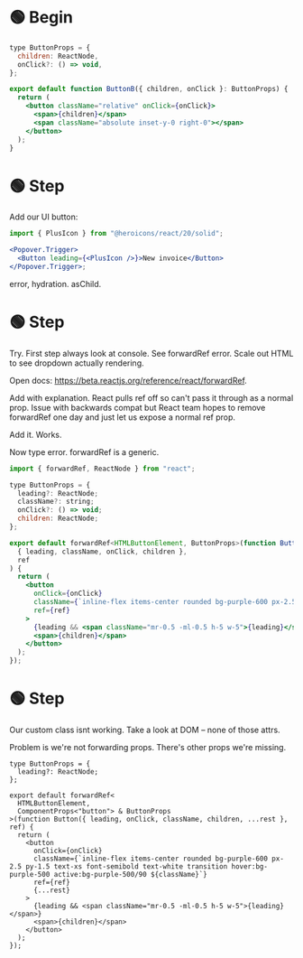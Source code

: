 # 🟢 Begin

```jsx
type ButtonProps = {
  children: ReactNode,
  onClick?: () => void,
};

export default function ButtonB({ children, onClick }: ButtonProps) {
  return (
    <button className="relative" onClick={onClick}>
      <span>{children}</span>
      <span className="absolute inset-y-0 right-0"></span>
    </button>
  );
}
```

# 🟢 Step

Add our UI button:

```jsx
import { PlusIcon } from "@heroicons/react/20/solid";

<Popover.Trigger>
  <Button leading={<PlusIcon />}>New invoice</Button>
</Popover.Trigger>;
```

error, hydration. asChild.

# 🟢 Step

Try. First step always look at console. See forwardRef error. Scale out HTML to see dropdown actually rendering.

Open docs: https://beta.reactjs.org/reference/react/forwardRef.

Add with explanation. React pulls ref off so can't pass it through as a normal prop. Issue with backwards compat but React team hopes to remove forwardRef one day and just let us expose a normal ref prop.

Add it. Works.

Now type error. forwardRef is a generic.

```jsx
import { forwardRef, ReactNode } from "react";

type ButtonProps = {
  leading?: ReactNode;
  className?: string;
  onClick?: () => void;
  children: ReactNode;
};

export default forwardRef<HTMLButtonElement, ButtonProps>(function Button(
  { leading, className, onClick, children },
  ref
) {
  return (
    <button
      onClick={onClick}
      className={`inline-flex items-center rounded bg-purple-600 px-2.5 py-1.5 text-xs font-semibold text-white transition hover:bg-purple-500 active:bg-purple-500/90 ${className}`}
      ref={ref}
    >
      {leading && <span className="mr-0.5 -ml-0.5 h-5 w-5">{leading}</span>}
      <span>{children}</span>
    </button>
  );
});

```

# 🟢 Step

Our custom class isnt working. Take a look at DOM – none of those attrs.

Problem is we're not forwarding props. There's other props we're missing.

```tsx
type ButtonProps = {
  leading?: ReactNode;
};

export default forwardRef<
  HTMLButtonElement,
  ComponentProps<"button"> & ButtonProps
>(function Button({ leading, onClick, className, children, ...rest }, ref) {
  return (
    <button
      onClick={onClick}
      className={`inline-flex items-center rounded bg-purple-600 px-2.5 py-1.5 text-xs font-semibold text-white transition hover:bg-purple-500 active:bg-purple-500/90 ${className}`}
      ref={ref}
      {...rest}
    >
      {leading && <span className="mr-0.5 -ml-0.5 h-5 w-5">{leading}</span>}
      <span>{children}</span>
    </button>
  );
});
```
